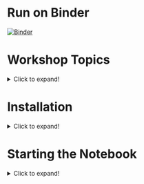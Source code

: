 # Run on Binder

[![Binder](https://mybinder.org/badge_logo.svg)](https://mybinder.org/v2/gh/CMC-QCL/Intro-to-Julia/HEAD)

# Workshop Topics

<details>
<summary>Click to expand!</summary>

### Prelude: Navigating Jupyter Notebooks, Reading Julia Source Code, and the Help System

**It is strongly encouraged that you read this before attending the workshop**.

### Part I: Basics

1. What is Julia?
2. Literals, Variables, and Functions
3. Program Control Flow

### Part II: Collections and Using Packages

1. Collections
    - Arrays
    - Ranges
    - (Named) Tuples
    - Dictionaries
2. Convenient Syntax Tools
3. Variable Scope
4. Packages: Using other people's code
    - Modules
    - The Standard Library
    - The General Registry
    - Environments
5. Review with an Example: Multiple Regression

</details>

# Installation

<details>
<summary>Click to expand!</summary>

[Make sure you download Julia 1.6](https://julialang.org/downloads/) (or higher) and install for your operating system.

1. Download files for the workshop.
2. Start the Julia REPL.
3. Run the following script to download and setup extra packages:
```julia
workshop_folder = "path/to/workshop/folder" # CHANGE THIS
cd(workshop_folder)
using Pkg           # alternative: use ] for pkg mode
Pkg.activate(".")
Pkg.resolve()
Pkg.instantiate()
```
</details>

# Starting the Notebook

<details>
<summary>Click to expand!</summary>

If you are currently in the workshop folder:

```julia
using IJulia
notebook(detached=false, dir=".")
```

Otherwise:

```julia
using IJulia
notebook(detached=false, dir="path/to/workshop/folder")
```
</details>